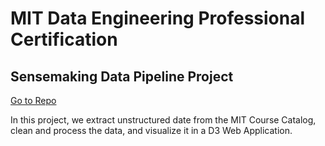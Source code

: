 # MIT Data Engineering Professional Certification


## Sensemaking Data Pipeline Project
[Go to Repo](https://github.com/ukthanki/MIT_Sensemaking_Data_Pipeline_Project)

In this project, we extract unstructured date from the MIT Course Catalog, clean and process the data, and visualize it in a D3 Web Application.
